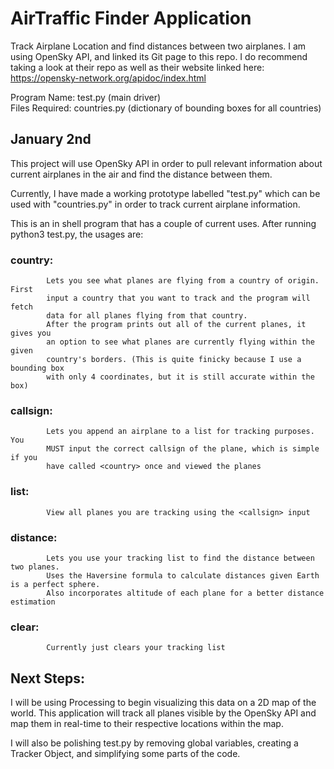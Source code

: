 # AirTraffic Finder Application
Track Airplane Location and find distances between two airplanes.
I am using OpenSky API, and linked its Git page to this repo. I do recommend 
taking a look at their repo as well as their website linked here: 
https://opensky-network.org/apidoc/index.html

Program Name: test.py (main driver)  <br /> 
Files Required: countries.py (dictionary of bounding boxes for all countries)

## January 2nd 
This project will use OpenSky API in order to pull relevant information about 
current airplanes in the air and find the distance between them. 

Currently, I have made a working prototype labelled "test.py" which can be used
with "countries.py" in order to track current airplane information. 

This is an in shell program that has a couple of current uses. 
After running python3 test.py, the usages are: 
### country:  
            Lets you see what planes are flying from a country of origin. First
            input a country that you want to track and the program will fetch
            data for all planes flying from that country.
            After the program prints out all of the current planes, it gives you
            an option to see what planes are currently flying within the given 
            country's borders. (This is quite finicky because I use a bounding box
            with only 4 coordinates, but it is still accurate within the box)
  
### callsign: 
            Lets you append an airplane to a list for tracking purposes. You
            MUST input the correct callsign of the plane, which is simple if you
            have called <country> once and viewed the planes
  
### list: 
            View all planes you are tracking using the <callsign> input
  
### distance: 
            Lets you use your tracking list to find the distance between two planes.
            Uses the Haversine formula to calculate distances given Earth is a perfect sphere.
            Also incorporates altitude of each plane for a better distance estimation
  
### clear: 
            Currently just clears your tracking list



## Next Steps:
I will be using Processing to begin visualizing this data on a 2D map of the world. This 
application will track all planes visible by the OpenSky API and map them in real-time 
to their respective locations within the map. 

I will also be polishing test.py by removing global variables, creating a Tracker Object,
and simplifying some parts of the code. 

